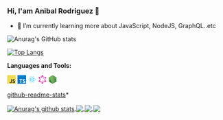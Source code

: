 ### Hi, I'am Anibal Rodriguez 👋

- 🌱 I’m currently learning more about JavaScript, NodeJS, GraphQL..etc

![Anurag's GitHub stats](https://github-readme-stats.vercel.app/api?username=arorivegt&hide=contribs,prs)

[![Top Langs](https://github-readme-stats.vercel.app/api/top-langs/?username=arorivegt)](https://github.com/arorivegt/github-readme-stats)


**Languages and Tools:**  

<code><img height="20" src="https://raw.githubusercontent.com/github/explore/80688e429a7d4ef2fca1e82350fe8e3517d3494d/topics/javascript/javascript.png"></code>
<code><img height="20" src="https://raw.githubusercontent.com/github/explore/80688e429a7d4ef2fca1e82350fe8e3517d3494d/topics/typescript/typescript.png"></code>
<code><img height="20" src="https://raw.githubusercontent.com/github/explore/80688e429a7d4ef2fca1e82350fe8e3517d3494d/topics/react/react.png"></code>
<code><img height="20" src="https://raw.githubusercontent.com/github/explore/5c058a388828bb5fde0bcafd4bc867b5bb3f26f3/topics/graphql/graphql.png"></code>
<code><img height="20" src="https://raw.githubusercontent.com/github/explore/80688e429a7d4ef2fca1e82350fe8e3517d3494d/topics/nodejs/nodejs.png"></code>    


[github-readme-stats](https://github.com/arorivegt/github-readme-stats)*


<a href="https://github.com/arorivegt/github-readme-stats">
  <img align="center" src="https://github-readme-stats.arorivegt.vercel.app/api?username=arorivegt&show_icons=true&include_all_commits=true&theme=material-palenight" alt="Anurag's github stats" />
</a>
<a href="https://github.com/arorivegt/github-readme-stats">
  <!-- Change the `github-readme-stats.arorivegt1.vercel.app` to `github-readme-stats.vercel.app`  -->
  <img align="center" src="https://github-readme-stats.arorivegt.vercel.app/api/top-langs/?username=arorivegt&layout=compact&theme=material-palenight" />
</a>

<a href="https://github.com/arorivegt/github-readme-stats">
  <!-- Change the `github-readme-stats.arorivegt1.vercel.app` to `github-readme-stats.vercel.app`  -->
  <img align="center" src="https://github-readme-stats.arorivegt.vercel.app/api/pin/?username=arorivegt&repo=github-readme-stats&theme=material-palenight" />
</a>    
<a href="https://github.com/arorivegt/arorivegt.github.io">
  <!-- Change the `github-readme-stats.arorivegt1.vercel.app` to `github-readme-stats.vercel.app`  -->
  <img align="center" src="https://github-readme-stats.arorivegt.vercel.app/api/pin/?username=arorivegt&repo=arorivegt.github.io&theme=material-palenight" />
</a>

